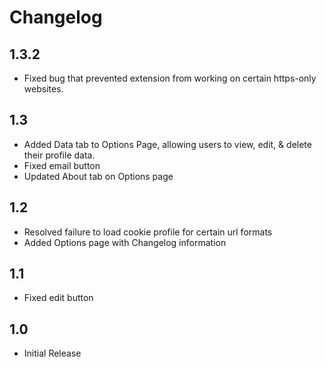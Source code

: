# Changelog
## 1.3.2
- Fixed bug that prevented extension from working on certain https-only websites.


## 1.3
- Added Data tab to Options Page, allowing users to view, edit, & delete their profile data.
- Fixed email button
- Updated About tab on Options page

## 1.2
- Resolved failure to load cookie profile for certain url formats
- Added Options page with Changelog information

## 1.1
- Fixed edit button

## 1.0
- Initial Release